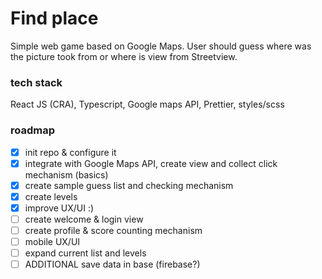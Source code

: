 # Find place

Simple web game based on Google Maps. User should guess where was the picture took from or where is view from Streetview.

### tech stack

React JS (CRA), Typescript, Google maps API, Prettier, styles/scss

### roadmap

- [x] init repo & configure it
- [x] integrate with Google Maps API, create view and collect click mechanism (basics)
- [x] create sample guess list and checking mechanism
- [x] create levels
- [x] improve UX/UI :)
- [ ] create welcome & login view
- [ ] create profile & score counting mechanism
- [ ] mobile UX/UI
- [ ] expand current list and levels
- [ ] ADDITIONAL save data in base (firebase?)
